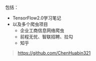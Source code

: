 
包括：
- TensorFlow2.0学习笔记
- 以及多个爬虫项目
  * 企业工商信息网络爬虫
  * 前程无忧、智联招聘、拉勾
  * 知乎

> https://github.com/ChenHuabin321


